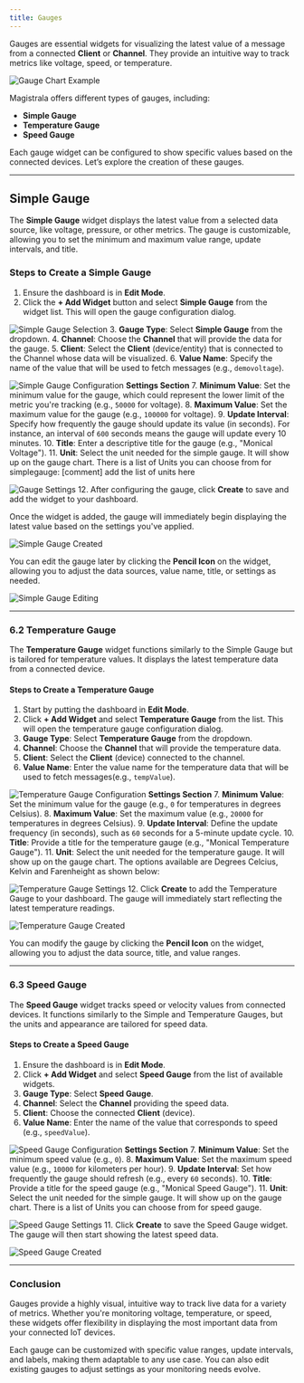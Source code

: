 ```yaml
---
title: Gauges
---
```



Gauges are essential widgets for visualizing the latest value of a message from a connected **Client** or **Channel**.
They provide an intuitive way to track metrics like voltage, speed, or temperature.

  ![Gauge Chart Example](../docs/img/dashboards/gauge-chartexample.png)

Magistrala offers different types of gauges, including:

- **Simple Gauge**
- **Temperature Gauge**
- **Speed Gauge**

Each gauge widget can be configured to show specific values based on the connected devices. Let’s explore the creation of these gauges.

---

## Simple Gauge

The **Simple Gauge** widget displays the latest value from a selected data source, like voltage, pressure, or other metrics.
The gauge is customizable, allowing you to set the minimum and maximum value range, update intervals, and title.

### **Steps to Create a Simple Gauge**

1. Ensure the dashboard is in **Edit Mode**.
2. Click the **+ Add Widget** button and select **Simple Gauge** from the widget list. This will open the gauge configuration dialog.

  ![Simple Gauge Selection](../docs/img/dashboards/gauge-type-filter.png)
3. **Gauge Type**: Select **Simple Gauge** from the dropdown.
4. **Channel**: Choose the **Channel** that will provide the data for the gauge.
5. **Client**: Select the **Client** (device/entity) that is connected to the Channel whose data will be visualized.
6. **Value Name**: Specify the name of the value that will be used to fetch messages (e.g., `demovoltage`).

  ![Simple Gauge Configuration](../docs/img/dashboards/create-simplegauge.png)
**Settings Section**
7. **Minimum Value**: Set the minimum value for the gauge, which could represent the lower limit of the metric you're tracking (e.g., `50000` for voltage).
8. **Maximum Value**: Set the maximum value for the gauge (e.g., `100000` for voltage).
9. **Update Interval**: Specify how frequently the gauge should update its value (in seconds). For instance, an interval of `600` seconds means the gauge will update every 10 minutes.
10. **Title**: Enter a descriptive title for the gauge (e.g., "Monical Voltage").
11. **Unit**: Select the unit needed for the simple gauge. It will show up on the gauge chart. There is a list of Units you can choose from for simplegauge:
[comment] add the list of units here

  ![Gauge Settings](../docs/img/dashboards/settings-gaugechart.png)
12. After configuring the gauge, click **Create** to save and add the widget to your dashboard.

Once the widget is added, the gauge will immediately begin displaying the latest value based on the settings you've applied.

  ![Simple Gauge Created](../docs/img/dashboards/new-simplegauge.png)

You can edit the gauge later by clicking the **Pencil Icon** on the widget, allowing you to adjust the data sources, value name, title, or settings as needed.

  ![Simple Gauge Editing](../docs/img/dashboards/edit-gauge-settings.png)

---

### 6.2 Temperature Gauge

The **Temperature Gauge** widget functions similarly to the Simple Gauge but is tailored for temperature values. It displays the latest temperature data from a connected device.

#### **Steps to Create a Temperature Gauge**

1. Start by putting the dashboard in **Edit Mode**.
2. Click **+ Add Widget** and select **Temperature Gauge** from the list. This will open the temperature gauge configuration dialog.
3. **Gauge Type**: Select **Temperature Gauge** from the dropdown.
4. **Channel**: Choose the **Channel** that will provide the temperature data.
5. **Client**: Select the **Client** (device) connected to the channel.
6. **Value Name**: Enter the value name for the temperature data that will be used to fetch messages(e.g., `tempValue`).

  ![Temperature Gauge Configuration](../docs/img/dashboards/create-temperature-gauge.png)
**Settings Section**
7. **Minimum Value**: Set the minimum value for the gauge (e.g., `0` for temperatures in degrees Celsius).
8. **Maximum Value**: Set the maximum value (e.g., `20000` for temperatures in degrees Celsius).
9. **Update Interval**: Define the update frequency (in seconds), such as `60` seconds for a 5-minute update cycle.
10. **Title**: Provide a title for the temperature gauge (e.g., "Monical Temperature Gauge").
11. **Unit**: Select the unit needed for the temperature gauge. It will show up on the gauge chart. The options available are Degrees Celcius, Kelvin and Farenheight as shown below:

  ![Temperature Gauge Settings](../docs/img/dashboards/temperature-gauge-units.png)
12. Click **Create** to add the Temperature Gauge to your dashboard. The gauge will immediately start reflecting the latest temperature readings.

  ![Temperature Gauge Created](../docs/img/dashboards/new-temperaturegauge.png)

You can modify the gauge by clicking the **Pencil Icon** on the widget, allowing you to adjust the data source, title, and value ranges.

---

### 6.3 Speed Gauge

The **Speed Gauge** widget tracks speed or velocity values from connected devices. It functions similarly to the Simple and Temperature Gauges, but the units and appearance are tailored for speed data.

#### **Steps to Create a Speed Gauge**

1. Ensure the dashboard is in **Edit Mode**.
2. Click **+ Add Widget** and select **Speed Gauge** from the list of available widgets.
3. **Gauge Type**: Select **Speed Gauge**.
4. **Channel**: Select the **Channel** providing the speed data.
5. **Client**: Choose the connected **Client** (device).
6. **Value Name**: Enter the name of the value that corresponds to speed (e.g., `speedValue`).

  ![Speed Gauge Configuration](../docs/img/dashboards/create-speedgauge.png)
**Settings Section**
7. **Minimum Value**: Set the minimum speed value (e.g., `0`).
8. **Maximum Value**: Set the maximum speed value (e.g., `10000` for kilometers per hour).
9. **Update Interval**: Set how frequently the gauge should refresh (e.g., every `60` seconds).
10. **Title**: Provide a title for the speed gauge (e.g., "Monical Speed Gauge").
11. **Unit**: Select the unit needed for the simple gauge. It will show up on the gauge chart. There is a list of Units you can choose from for speed gauge.

   ![Speed Gauge Settings](../docs/img/dashboards/create-speedgauge-unit.png)
11. Click **Create** to save the Speed Gauge widget. The gauge will then start showing the latest speed data.

   ![Speed Gauge Created](../docs/img/dashboards/new-speedgauge.png)

---

### **Conclusion**

Gauges provide a highly visual, intuitive way to track live data for a variety of metrics.
Whether you're monitoring voltage, temperature, or speed, these widgets offer flexibility in displaying the most important data from your connected IoT devices.

Each gauge can be customized with specific value ranges, update intervals, and labels, making them adaptable to any use case.
You can also edit existing gauges to adjust settings as your monitoring needs evolve.

